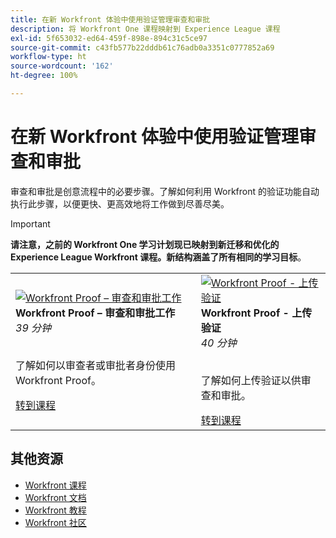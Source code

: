 ```yaml
---
title: 在新 Workfront 体验中使用验证管理审查和审批
description: 将 Workfront One 课程映射到 Experience League 课程
exl-id: 5f653032-ed64-459f-898e-894c31c5ce97
source-git-commit: c43fb577b22dddb61c76adb0a3351c0777852a69
workflow-type: ht
source-wordcount: '162'
ht-degree: 100%

---
```


# 在新 Workfront 体验中使用验证管理审查和审批

审查和审批是创意流程中的必要步骤。了解如何利用 Workfront 的验证功能自动执行此步骤，以便更快、更高效地将工作做到尽善尽美。

>[!IMPORTANT]
>
>**请注意，之前的 Workfront One 学习计划现已映射到新迁移和优化的 Experience League Workfront 课程。新结构涵盖了所有相同的学习目标**。

<table>
  <tr>
   <td>
      <a href="https://experienceleague.adobe.com/?recommended=Workfront-L-1-2022.1.proof">
      <img alt="Workfront Proof – 审查和审批工作" src="https://cdn.experienceleague.adobe.com/thumb/workfront-proof---review-and-approve-work.png"/>
      </a>
      <div>
         <strong>Workfront Proof – 审查和审批工作</strong></a>         
         <br/><em>39 分钟</em>
      </div>
      <p>
        <br/>
         了解如何以审查者或审批者身份使用 Workfront Proof。
      </p>
      <a  rel="noreferrer" target="_blank" href="https://experienceleague.adobe.com/?recommended=Workfront-L-1-2022.1.proof" class="spectrum-Button spectrum-Button--primary spectrum-Button--sizeM">
      <span class="spectrum-Button-label has-no-wrap has-text-weight-bold">转到课程</span>
      </a>
   </td>   
   <td>
      <a href="https://experienceleague.adobe.com/?recommended=Workfront-U-1-2022.2.proof">
      <img alt="Workfront Proof - 上传验证" src="https://cdn.experienceleague.adobe.com/thumb/workfront-proof-upload-proofs.png"/>
      </a>
      <div>
         <strong>Workfront Proof - 上传验证</strong></a>         
         <br/><em>40 分钟</em>
      </div>
      <p>
        <br/>
         了解如何上传验证以供审查和审批。
      </p>
      <a  rel="noreferrer" target="_blank" href="https://experienceleague.adobe.com/?recommended=Workfront-U-1-2022.2.proof" class="spectrum-Button spectrum-Button--primary spectrum-Button--sizeM">
      <span class="spectrum-Button-label has-no-wrap has-text-weight-bold">转到课程</span>
      </a>
   </td>
  </tr>
</table>

## 其他资源

* [Workfront 课程](https://experienceleague.adobe.com/?lang=en&amp;Solution=Workfront#courses)
* [Workfront 文档](https://experienceleague.adobe.com/docs/workfront.html)
* [Workfront 教程](https://experienceleague.adobe.com/docs/workfront-learn/tutorials-workfront/home.html)
* [Workfront 社区](https://experienceleaguecommunities.adobe.com/t5/workfront/ct-p/workfront)
